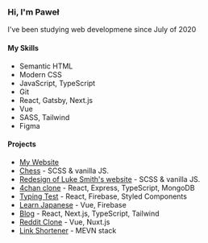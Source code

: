 ### Hi, I'm Paweł
I've been studying web developmene since July of 2020

#### My Skills
- Semantic HTML
- Modern CSS
- JavaScript, TypeScript
- Git
- React, Gatsby, Next.js
- Vue
- SASS, Tailwind
- Figma

#### Projects
- [My Website](https://kolaczyn.com)
- [Chess](https://github.com/kolaczyn/chess-js) - SCSS & vanilla JS.
- [Redesign of Luke Smith's website](https://github.com/kolaczyn/lukesmithxyz) - SCSS & vanilla JS.
- [4chan clone](https://github.com/kolaczyn/4chan-fullstack) - React, Express, TypeScript, MongoDB
- [Typing Test](https://github.com/kolaczyn/typing-test) - React, Firebase, Styled Components
- [Learn Japanese](https://github.com/kolaczyn/learn-japanese) - Vue, Firebase
- [Blog](https://github.com/kolaczyn/brodie-robertson-website) - React, Next.js, TypeScript, Tailwind
- [Reddit Clone](https://github.com/kolaczyn/react-clone) - Vue, Nuxt.js
- [Link Shortener](https://github.com/kolaczyn/link-shortener-frontend) - MEVN stack
